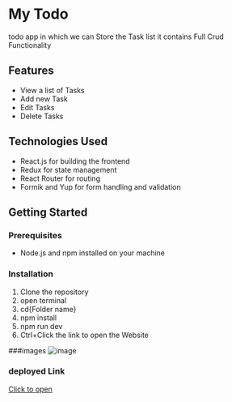 # My Todo
todo app in which we can Store the Task list it contains Full Crud Functionality

## Features

- View a list of Tasks
- Add new Task
- Edit Tasks
- Delete Tasks

## Technologies Used

- React.js for building the frontend
- Redux for state management
- React Router for routing
- Formik and Yup for form handling and validation


## Getting Started

### Prerequisites

- Node.js and npm installed on your machine

### Installation

1. Clone the repository
2. open terminal
3. cd{Folder name}
4. npm install
5. npm run dev
6. Ctrl+Click the link to open the Website


###images
![image](https://github.com/Suryaprakash-G26/todo/assets/141228691/d40825c6-dda5-4813-8b82-0273c7601d48)



### deployed Link 
[Click to open](https://curious-klepon-b940e3.netlify.app/)



